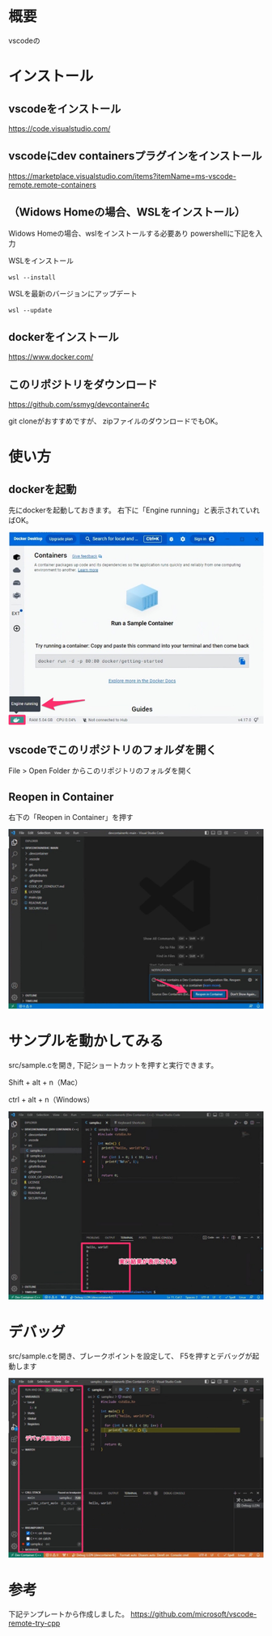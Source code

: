 # 概要
vscodeの

# インストール
## vscodeをインストール
https://code.visualstudio.com/

## vscodeにdev containersプラグインをインストール
https://marketplace.visualstudio.com/items?itemName=ms-vscode-remote.remote-containers

## （Widows Homeの場合、WSLをインストール）
Widows Homeの場合、wslをインストールする必要あり
powershellに下記を入力

WSLをインストール

`
wsl --install
`

WSLを最新のバージョンにアップデート

`
wsl --update
`

## dockerをインストール
https://www.docker.com/

## このリポジトリをダウンロード
https://github.com/ssmyg/devcontainer4c

git cloneがおすすめですが、
zipファイルのダウンロードでもOK。



# 使い方
## dockerを起動
先にdockerを起動しておきます。
右下に「Engine running」と表示されていればOK。

![docker](doc/image/docker.jpg)

## vscodeでこのリポジトリのフォルダを開く
File > Open Folder
からこのリポジトリのフォルダを開く

## Reopen in Container
右下の「Reopen in Container」を押す

![reopen](doc/image/reopen.jpg)


# サンプルを動かしてみる
src/sample.cを開き, 下記ショートカットを押すと実行できます。

Shift + alt + n（Mac）

ctrl + alt + n（Windows）

![run](doc/image/run.jpg)


# デバッグ
src/sample.cを開き、ブレークポイントを設定して、
F5を押すとデバッグが起動します

![debug](doc/image/debug.jpg)



# 参考
下記テンプレートから作成しました。
https://github.com/microsoft/vscode-remote-try-cpp

